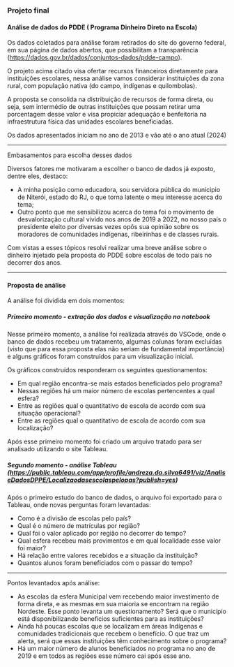 ### Projeto final



#### Análise de dados do PDDE ( Programa Dinheiro Direto na Escola)



Os dados coletados para análise foram retirados do site do governo federal, em sua página de dados abertos, que possibilitam a transparência (https://dados.gov.br/dados/conjuntos-dados/pdde-campo).

O projeto acima citado visa ofertar recursos financeiros diretamente para instituições escolares, nessa análise vamos considerar instituições da zona rural, com população nativa (do campo, indígenas e quilombolas).

A proposta se consolida na distribuição de recursos de forma direta, ou seja, sem intermédio de outras instituições que possam retirar uma porcentagem desse valor e visa propiciar adequação e benfeitoria na infraestrutura física das unidades escolares beneficiadas.

Os dados apresentados iniciam no ano de 2013 e vão até o ano atual (2024)

------

Embasamentos para escolha desses dados

Diversos fatores me motivaram a escolher o banco de dados já exposto, dentre eles, destaco:

- A minha posição como educadora, sou servidora pública do municipio de Niterói, estado do RJ, o que torna latente o meu interesse acerca do tema;
- Outro ponto que me sensibilizou acerca do tema foi o movimento de desvalorização cultural vivido nos anos de 2019 a 2022, no nosso país o presidente eleito por diversas vezes opôs sua opinião sobre os moradores de comunidades indígenas, ribeirinhas e de classes rurais.

Com vistas a esses tópicos resolvi realizar uma breve análise sobre o dinheiro injetado pela proposta do PDDE sobre escolas de todo país no decorrer dos anos.

------

#### Proposta de análise



A análise foi dividida em dois momentos:

##### Primeiro momento - extração dos dados e visualização no notebook



Nesse primeiro momento, a análise foi realizada através do VSCode, onde o banco de dados recebeu um tratamento, algumas colunas foram excluídas (visto que para essa proposta elas não seriam de fundamental importância) e alguns gráficos foram construídos para um visualização inicial.

Os gráficos construídos responderam os seguintes questionamentos:

- Em qual região encontra-se mais estados beneficiados pelo programa?
- Nessas regiões há um maior número de escolas pertencentes a qual esfera?
- Entre as regiões qual o quantitativo de escola de acordo com sua situação operacional?
- Entre as regiões qual o quantitativo de escola de acordo com sua localização?

Após esse primeiro momento foi criado um arquivo tratado para ser analisado utilizando o site Tableau.

##### Segundo momento - análise Tableau (https://public.tableau.com/app/profile/andreza.da.silva6491/viz/AnaliseDadosDPPE/Localizaodasescolaspelopas?publish=yes)



Após o primeiro estudo do banco de dados, o arquivo foi exportado para o Tableau, onde novas perguntas foram levantadas:

- Como é a divisão de escolas pelo país?
- Qual é o número de matrículas por região?
- Qual foi o valor aplicado por região no decorrer do tempo?
- Qual esfera recebeu mais provimentos e em qual localidade esse valor foi maior?
- Há relação entre valores recebidos e a situação da instituição?
- Quantos alunos foram beneficiados com o passar do tempo?

------

Pontos levantados após análise:

- As escolas da esfera Municipal vem recebendo maior investimento de forma direta, e as mesmas em sua maioria se encontram na região Nordeste. Esse ponto levanta um questionamento? Será que o município está disponibilizando benefícios suficientes para as instituições?
- Ainda há poucas escolas que se localizam em áreas Indígenas e comunidades tradicionais que recebem o benefício. O que traz um alerta, será que essas instituições têm conhecimento sobre o programa?
- Há um maior número de alunos beneficiados no programa no ano de 2019 e em todos as regiões esse número cai após esse ano.